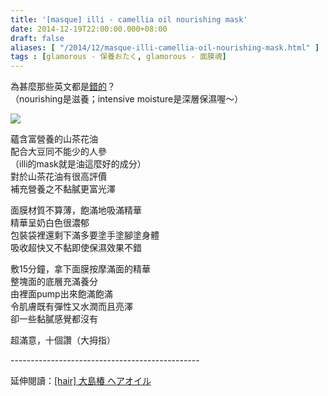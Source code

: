 ```yaml
---
title: '[masque] illi - camellia oil nourishing mask'
date: 2014-12-19T22:00:00.000+08:00
draft: false
aliases: [ "/2014/12/masque-illi-camellia-oil-nourishing-mask.html" ]
tags : [glamorous - 保養おたく, glamorous - 面膜魂]
---
```


為甚麼那些英文都是[錯的](https://hidie.net/illigreentea/)？  
（nourishing是滋養；intensive moisture是深層保濕喔～）  

![](/images/illicamelliaoil.jpg)

蘊含富營養的山茶花油  
配合大豆同不能少的人參  
（illi的mask就是油這麼好的成分）  
對於山茶花油有很高評價  
補充營養之不黏膩更富光澤  
  
面膜材質不算薄，飽滿地吸滿精華  
精華呈奶白色很濃郁  
包裝袋裡還剩下滿多要塗手塗腳塗身體  
吸收超快又不黏即使保濕效果不錯  
  
敷15分鐘，拿下面膜按摩滿面的精華  
整塊面的底層充滿養分  
由裡面pump出來飽滿飽滿  
令肌膚既有彈性又水潤而且亮澤  
卻一些黏膩感覺都沒有  
  
超滿意，十個讚（大拇指）  
  
\-----------------------------------------------  
  
延伸閱讀：[\[hair\] 大島椿 ヘアオイル](https://hidie.net/tsubakihair/)
